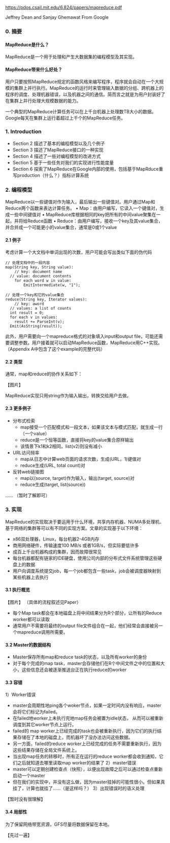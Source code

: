 https://pdos.csail.mit.edu/6.824/papers/mapreduce.pdf

Jeffrey Dean and Sanjay Ghemawat From Google

### 0. 摘要
#### MapReduce是什么？
MapReduce是一个用于处理和产生大数据集的编程模型及其实现。
#### MapReduce带来什么好处？
用户只要按照MapReduce规定的函数风格来编写程序，程序就会自动在一个大规模的集群上并行执行。MapReduce的运行时来管理输入数据的分组、跨机器上的程序的调度、处理机器错误，以及机器之间的通信。简而言之就是为用户封装好了在集群上并行处理大规模数据的能力。

一个典型的MapReduce计算任务可以在上千台机器上处理数TB大小的数据。Google每天在集群上运行着超过上千个的MapReduce任务。

### 1. Introduction
- Section 2 描述了基本的编程模型以及几个例子
- Section 3 描述了MapReduce接口的一种实现
- Section 4 描述了一些对编程模型的改进方式
- Section 5 基于一些任务对我们的实现进行性能度量
- Section 6 探索了MapReduce在Google内部的使用，包括基于MapRduce重写production（什么？）指标计算系统

### 2. 编程模型
MapReduce以一些键值对作为输入，最后输出一些键值对。用户通过Map和Reduce两个函数来表达计算任务。
• Map：由用户编写，它读入一个键值对，生成一些中间键值对
• MapReduce库根据相同的key把所有的中间value聚集在一起，并将给Reduce函数
• Reduce：由用户编写，接收一个key及其value集合，并合并成一个可能更小的value集合，通常是0或1个value
#### 2.1 例子
考虑计算一个大文档中单词出现的次数，用户可能会写出类似下面的伪代码
```
// 处理文档中的一段内容
map(String key, String value):
    // key: document name
  // value: document contents
    for each word w in value:
        EmitIntermediate(w, "1");
        
// 处理一个key和它的value集合
reduce(String key, Iterator values):
    // key: aword
  // values: a list of counts
  int result = 0;
  for each v in values:
    result += ParseInt(v);
  Emit(AsString(result));                 
```
此外，用户需要向一个mapreduce格式的对象填入input和output file，可能还需要调整参数。用户接着就可以启动MapReduce函数，MapReduce用C++实现。（Appendix A中包含了这个example的完整代码）
#### 2.2 类型
通常，map和reduce的协作关系如下：

【图片】

MapReduce实现只用string作为输入输出，转换交给用户去做。

#### 2.3 更多例子
- 分布式检索
  - map接受一个匹配模式和一段文本，如果该文本与模式匹配，就生成一行（一个value）
  - reduce是一个恒等函数，直接将key的value集合原样输出
  - 该情景下k1和k2相同，list(v2)则没有减小
- URL访问频率
  - map从日志中计算web页面的请求次数，生成(URL，1)键值对
  - reduce生成(URL, total count)对
- 反转web链接图
  - map以(source, target)作为输入，输出(target, source)对
  - reduce生成(target, list(source))

…… （暂时了解即可）

### 3. 实现
MapReduce的实现取决于要运用于什么环境，共享内存机器、NUMA多处理机、基于网络的集群等可以有不同的实现方案。文章的实现基于以下环境：
- x86双处理器，Linux，每台机器2-4GB内存
- 商用网络硬件，传输速度100 MB/s 或者1GB/s，但实际要低许多
- 成百上千台机器构成的集群，因而故障很常见
- 每台机器都配有链家的IDE硬盘，使用公司内部的分布式文件系统管理这些硬盘上的数据
- 用户向调度系统提交job，每一个job都包含一些task，job会被调度器映射到某些机器上去执行

#### 3.1 执行概览
【图片】
（具体的流程叙述见Paper）
- 每个Map task都会在本地磁盘上将中间结果分为R个部分，让所有的Reduce worker都可以读取
- 通常用户不需要将最终的output file文件组合在一起，他们经常会直接被另一个mapreduce调用所需要。
  
#### 3.2 Master的数据结构
- Master保存所有map和reduce task的状态，以及所有worker的身份
- 对于每个完成的map task，master会存储他们在R个中间文件之中的位置和大小，这些信息还会被逐渐推送台正在执行reduce的worker
#### 3.3 容错
1）Worker错误
- master会周期性地ping各个woker节点，如果一定时间内没有响应，master会将它们标记为failed。
- 在failed地worker上未执行完地map任务会被置为idle状态， 从而可以被重新调度到其它worker节点上运行。
- failed的 map worker上已经完成的task也会被重新执行，因为它们的执行结果存储在了本地的磁盘上，而机器坏了没办法访问这些数据。
- 另一方面，failed的reduce worker上已经完成的任务不需要重新执行，因为这些结果存储在全局文件系统上。
- 当出现map任务的转移时，所有正在运行的reduce worker都会收到通知，它们之后就知道去哪里读取map worker的结果了
2）master错误
- master可以定期创建检查点（快照），以便出现故障之后可以通过检查点重新启动一个master
- 但在我们的实现中，并没有这么做，因为master挂掉的可能性很小。但如果真挂了，计算也就挂了……（是这样吗？）
3）出现错误时的语义处理

【暂时没有很理解】
#### 3.4 局部性
为了保留网络带宽资源，GFS尽量将数据保留在本地。

【先过一遍】